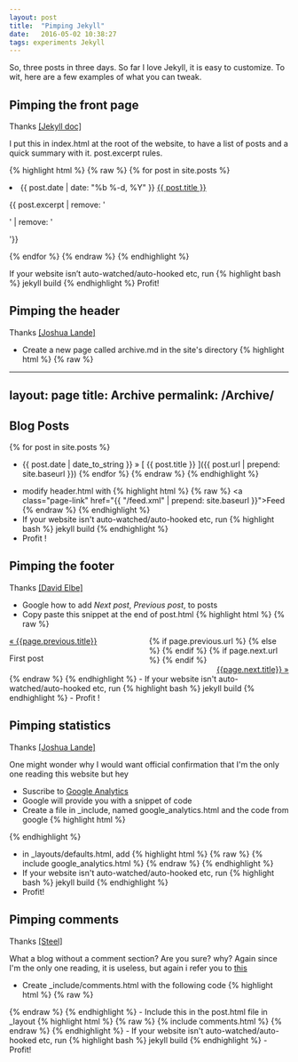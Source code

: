 ```yaml
---
layout: post
title:  "Pimping Jekyll"
date:   2016-05-02 10:38:27
tags: experiments Jekyll
---
```


So, three posts in three days. So far I love Jekyll, it is easy to customize. To wit, here are a few examples of what you can tweak.

## Pimping the front page

Thanks [[Jekyll doc]](https://jekyllrb.com/docs/posts/)

I put this in index.html at the root of the website, to have a list of posts and a quick summary with it. post.excerpt rules.

{% highlight html %}
{% raw %}
{% for post in site.posts %}
      <li>
        <span class="post-date">{{ post.date | date: "%b %-d, %Y" }}</span>
        <a class="post-link" href="{{ post.url | prepend: site.baseurl }}">{{ post.title }}</a>
        <p>{{ post.excerpt | remove: '<p>' | remove: '</p>'}}</p>
      </li>
{% endfor %}
{% endraw %}
{% endhighlight %}

If your website isn’t auto-watched/auto-hooked etc, run
{% highlight bash %}
jekyll build
{% endhighlight %}
Profit!

## Pimping the header

Thanks [[Joshua Lande]](http://joshualande.com/jekyll-github-pages-poole)

- Create a new page called archive.md in the site's directory
{% highlight html %}
{% raw %}
---
layout: page
title: Archive
permalink: /Archive/
---

## Blog Posts

{% for post in site.posts %}
  * {{ post.date | date_to_string }} &raquo; [ {{ post.title }} ]({{ post.url | prepend: site.baseurl }})
{% endfor %}
{% endraw %}
{% endhighlight %}
- modify header.html with 
{% highlight html %}
{% raw %}
<a class="page-link" href="{{ "/feed.xml" | prepend: site.baseurl }}">Feed</a>
{% endraw %}
{% endhighlight %}
- If your website isn't auto-watched/auto-hooked etc, run 
{% highlight bash %} jekyll build {% endhighlight %}
- Profit !

## Pimping the footer

Thanks [[David Elbe]](http://david.elbe.me/jekyll/2015/06/20/how-to-link-to-next-and-previous-post-with-jekyll.html)

- Google how to add _Next post_, _Previous post_, to posts
- Copy paste this snippet at the end of post.html
{% highlight html %}
{% raw %}
<div style="display:block; width:auto; overflow:hidden;">
 {% if page.previous.url %}
   <a style="display:block; float:left; width:50%; text-align:left;" href="{{page.previous.url | prepend: site.baseurl}}">« {{page.previous.title}}</a>
 {% else %}
<p style="display:block; float:left; width:50%;">First post</p>
{% endif %} 
 {% if page.next.url %}
  <a style="display:block; float:left; width:50%; text-align:right;" href="{{page.next.url | prepend: site.baseurl}}">{{page.next.title}} &raquo;</a>
 {% endif %}
</div>
{% endraw %}
{% endhighlight %}
- If your website isn't auto-watched/auto-hooked etc, run 
{% highlight bash %} jekyll build {% endhighlight %}
- Profit !

## Pimping statistics

Thanks [[Joshua Lande]](http://joshualande.com/jekyll-github-pages-poole)

One might wonder why I would want official confirmation that I'm the only one reading this website but hey

- Suscribe to [Google Analytics](https://analytics.google.com)
- Google will provide you with a snippet of code
- Create a file in _include, named google_analytics.html and the code from google
{% highlight html %}
<script>
  (function(i,s,o,g,r,a,m){i['GoogleAnalyticsObject']=r;i[r]=i[r]||function(){
  (i[r].q=i[r].q||[]).push(arguments)},i[r].l=1*new Date();a=s.createElement(o),
  m=s.getElementsByTagName(o)[0];a.async=1;a.src=g;m.parentNode.insertBefore(a,m)
  })(window,document,'script','https://www.google-analytics.com/analytics.js','ga');
  ga('create', 'XXXXXXXXXXX', 'auto');
  ga('send', 'pageview');
</script>
{% endhighlight %}

- in _layouts/defaults.html, add
{% highlight html %}
{% raw %}
 {% include google_analytics.html %}
{% endraw %}
{% endhighlight %}
- If your website isn't auto-watched/auto-hooked etc, run 
{% highlight bash %} jekyll build {% endhighlight %}
- Profit!

## Pimping comments

Thanks [[Steel]](http://steelx.github.io/best-internet-tips/2014/11/23/Add-google-plus-comments-box-to-jekyll-website.html)

What a blog without a comment section? Are you sure? why?
Again since I'm the only one reading, it is useless, but again i refer you to [this](http://anil.diwi.org/stuff/extraits/gauthier.txt)

- Create _include/comments.html with the following code
{% highlight html %}
{% raw %}
<script src="https://apis.google.com/js/plusone.js"></script>
  <div class="g-comments"
      data-href="{{site.baseurl}}{{page.url}}"
      data-width="642"
      data-first_party_property="BLOGGER"
      data-view_type="FILTERED_POSTMOD">
  </div>
{% endraw %}
{% endhighlight %}
- Include this in the post.html file in _layout
{% highlight html %}
{% raw %}
	{% include comments.html %}
{% endraw %}
{% endhighlight %}
- If your website isn't auto-watched/auto-hooked etc, run 
{% highlight bash %} jekyll build {% endhighlight %}
- Profit!


